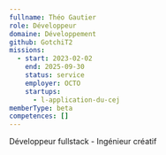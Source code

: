 ```yaml
---
fullname: Théo Gautier
role: Développeur
domaine: Développement
github: GotchiT2
missions:
  - start: 2023-02-02
    end: 2025-09-30
    status: service
    employer: OCTO
    startups:
      - l-application-du-cej
memberType: beta
competences: []
---
```

Développeur fullstack - Ingénieur créatif